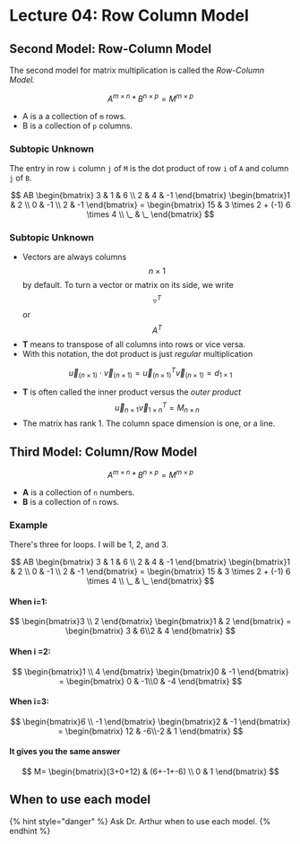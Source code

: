 # Lecture 04: Row Column Model

## Second Model: Row-Column Model

The second model for matrix multiplication is called the _Row-Column Model._

$$
A^{m \times n} \ast B^{n \times p} = M^{m \times p}
$$

* A is a a collection of `m` rows.
* B is a collection of `p` columns.

### Subtopic Unknown

The entry in row `i` column `j` of `M` is the dot product of row `i` of `A` and column `j` of `B`.

$$
AB \begin{bmatrix} 3 & 1 & 6 \\ 2 & 4 & -1 \end{bmatrix} \begin{bmatrix}1 & 2 \\ 0 & -1 \\ 2 & -1 \end{bmatrix} = \begin{bmatrix} 15 & 3 \times 2 + (-1) 6 \times 4 \\ \_ & \_ \end{bmatrix}
$$

### Subtopic Unknown

* Vectors are always columns $$n \times 1$$ by default. To turn a vector or matrix on its side, we write $$\triangledown^T$$  or $$A^T$$ 
* **T** means to transpose of all columns into rows or vice versa.
* With this notation, the dot product is just _regular_ multiplication

$$
\vec{u}_{(n \times 1)} \cdot \vec{v}_{(n \times 1)} = \vec{u}^T_{(n \times 1)} \vec{v}_{(n \times 1)} = d_{1 \times 1}
$$

* **T** is often called the inner product versus the _outer product_ $$\vec{u}_{n \times 1} \vec{v}^T_{1 \times n} = M_{n \times n}$$ 
* The matrix has rank 1. The column space dimension is one, or a line.

## Third Model: Column/Row Model

$$
A^{m \times n} \ast B^{n \times p} = M^{m \times p}
$$

* **A** is a collection of `n` numbers.
* **B** is a collection of `n` rows.

### Example

There's three for loops. I will be 1, 2, and 3.

$$
AB \begin{bmatrix} 3 & 1 & 6 \\ 2 & 4 & -1 \end{bmatrix} \begin{bmatrix}1 & 2 \\ 0 & -1 \\ 2 & -1 \end{bmatrix} = \begin{bmatrix} 15 & 3 \times 2 + (-1) 6 \times 4 \\ \_ & \_ \end{bmatrix}
$$

#### When i=1:

$$
\begin{bmatrix}3 \\ 2 \end{bmatrix} \begin{bmatrix}1 & 2 \end{bmatrix} = 
\begin{bmatrix} 3 & 6\\2 & 4 \end{bmatrix}
$$

#### When i =2:

$$
\begin{bmatrix}1 \\ 4 \end{bmatrix} \begin{bmatrix}0 & -1 \end{bmatrix} = 
\begin{bmatrix} 0 & -1\\0 & -4 \end{bmatrix}
$$

#### When i=3:

$$
\begin{bmatrix}6 \\ -1 \end{bmatrix} \begin{bmatrix}2 & -1 \end{bmatrix} = 
\begin{bmatrix} 12 & -6\\-2 & 1 \end{bmatrix}
$$

#### It gives you the same answer

$$
M= \begin{bmatrix}(3+0+12) & (6+-1+-6) \\ 0 & 1 \end{bmatrix}
$$

## When to use each model

{% hint style="danger" %}
Ask Dr. Arthur when to use each model.
{% endhint %}

